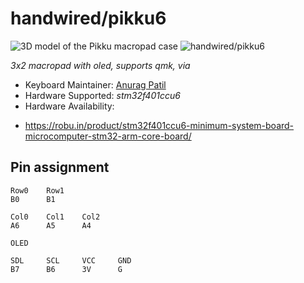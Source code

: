 # handwired/pikku6

![3D model of the Pikku macropad case](docs/Pikku_3D_case.png)
![handwired/pikku6](https://i.imgur.com/liWsuMy.jpeg)

*3x2 macropad with oled, supports qmk, via*

* Keyboard Maintainer: [Anurag Patil](https://github.com/meta-boy)
* Hardware Supported: *stm32f401ccu6*
* Hardware Availability:
- https://robu.in/product/stm32f401ccu6-minimum-system-board-microcomputer-stm32-arm-core-board/

## Pin assignment
```
Row0    Row1
B0      B1

Col0    Col1    Col2
A6      A5      A4

OLED

SDL     SCL     VCC     GND
B7      B6      3V      G
```


